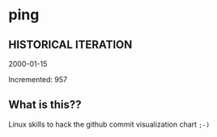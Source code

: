 # ping

## HISTORICAL ITERATION
2000-01-15

Incremented: 957

## What is this?? 
Linux skills to hack the github commit visualization chart `;-)`
